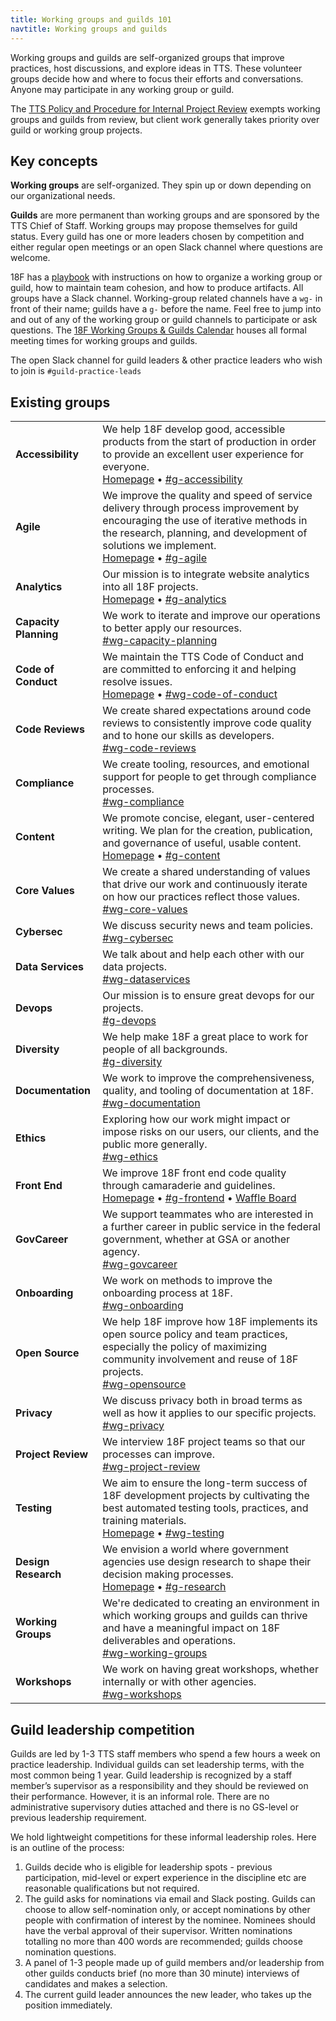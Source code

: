 ```yaml
---
title: Working groups and guilds 101
navtitle: Working groups and guilds
---
```


Working groups and guilds are self-organized groups that improve practices, host discussions, and explore ideas in TTS. These volunteer groups decide how and where to focus their efforts and conversations. Anyone may participate in any working group or guild.

The [TTS Policy and Procedure for Internal Project Review](https://docs.google.com/document/d/1HHDXdiNvLdCFiEPjLwZaV-lhnwWeeq90MZMYAxbkHAM) exempts working groups and guilds from review, but client work generally takes priority over guild or working group projects.

## Key concepts

**Working groups** are self-organized. They spin up or down depending on our organizational needs.

**Guilds** are more permanent than working groups and are sponsored by the TTS Chief of Staff. Working groups may propose themselves for guild status. Every guild has one or more leaders chosen by competition and either regular open meetings or an open Slack channel where questions are welcome.

18F has a [playbook](https://pages.18f.gov/grouplet-playbook) with instructions on how to organize a working group or guild, how to maintain team cohesion, and how to produce artifacts. All groups have a Slack channel. Working-group related channels have a `wg-` in front of their name; guilds have a `g-` before the name. Feel free to jump into and out of any of the working group or guild channels to participate or ask questions. The [18F Working Groups & Guilds Calendar](https://www.google.com/calendar/embed?src=gsa.gov_o1aqcv28k1f0nmca5bkch8los4%40group.calendar.google.com) houses all formal meeting times for working groups and guilds.

The open Slack channel for guild leaders & other practice leaders who wish to join is `#guild-practice-leads`

<h2><a id="existing-grouplets">Existing groups</a></h2>
<div class="table-wrapper">
  <table class="table-existing-grouplets">
    <tbody>
      <tr>
        <td class="col-grouplet"><strong><a id="accessibility">Accessibility</a></strong></td>
        <td class="col-description">
          We help 18F develop good, accessible products from the start of production in order to provide an excellent user experience for everyone. <br />
          <a href="https://accessibility.18f.gov/">Homepage</a> &bull; <a href="https://gsa-tts.slack.com/messages/g-accessibility/">#g-accessibility</a>
        </td>
      </tr>
      <tr>
        <td class="col-grouplet"><strong><a id="agile">Agile</a></strong></td>
        <td class="col-description">
          We improve the quality and speed of service delivery through process improvement by encouraging the use of iterative methods in the research, planning, and development of solutions we implement. <br />
          <a href="https://pages.18f.gov/agile/">Homepage</a> &bull; <a href="https://gsa-tts.slack.com/messages/g-agile/">#g-agile</a>
        </td>
      </tr>
      <tr>
        <td class="col-grouplet"><strong><a id="analytics">Analytics</a></strong></td>
        <td class="col-description">
          Our mission is to integrate website analytics into all 18F projects. <br />
          <a href="https://github.com/18F/analytics-standards/">Homepage</a> &bull; <a href="https://gsa-tts.slack.com/messages/g-analytics/">#g-analytics</a>
        </td>
      </tr>
      <tr>
        <td class="col-grouplet"><strong><a id="capacity-planning">Capacity Planning</a></strong></td>
        <td class="col-description">
          We work to iterate and improve our operations to better apply our resources. <br />
          <a href="https://gsa-tts.slack.com/messages/wg-capacity-planning/">#wg-capacity-planning</a>
        </td>
      </tr>
      <tr>
        <td class="col-grouplet"><strong><a id="code-of-conduct">Code of Conduct</a></strong></td>
        <td class="col-description">
          We maintain the TTS Code of Conduct and are committed to enforcing it and helping resolve issues. <br />
          <a href="https://github.com/18F/code-of-conduct/">Homepage</a> &bull; <a href="https://gsa-tts.slack.com/messages/wg-code-of-conduct/">#wg-code-of-conduct</a>
        </td>
      </tr>
      <tr>
        <td class="col-grouplet"><strong><a id="code-reviews">Code Reviews</a></strong></td>
        <td class="col-description">
          We create shared expectations around code reviews to consistently improve code quality and to hone our skills as developers. <br />
          <a href="https://gsa-tts.slack.com/messages/wg-code-reviews">#wg-code-reviews</a>
        </td>
      </tr>
      <tr>
        <td class="col-grouplet"><strong><a id="compliance">Compliance</a></strong></td>
        <td class="col-description">
          We create tooling, resources, and emotional support for people to get through compliance processes. <br />
          <a href="https://gsa-tts.slack.com/messages/wg-compliance">#wg-compliance</a>
        </td>
      </tr>
      <tr>
        <td class="col-grouplet"><strong><a id="content">Content</a></strong></td>
        <td class="col-description">
          We promote concise, elegant, user-centered writing. We plan for the creation, publication, and governance of useful, usable content. <br />
          <a href="https://pages.18f.gov/content-guide/">Homepage</a> &bull; <a href="https://gsa-tts.slack.com/messages/g-content">#g-content</a>
        </td>
      </tr>
      <tr>
        <td class="col-grouplet"><strong><a id="core-values">Core Values</a></strong></td>
        <td class="col-description">
          We create a shared understanding of values that drive our work and continuously iterate on how our practices reflect those values. <br />
          <a href="https://gsa-tts.slack.com/messages/wg-core-values">#wg-core-values</a>
        </td>
      </tr>
      <tr>
        <td class="col-grouplet"><strong><a id="cybersec">Cybersec</a></strong></td>
        <td class="col-description">
          We discuss security news and team policies. <br />
          <a href="https://gsa-tts.slack.com/messages/wg-cybersec">#wg-cybersec</a>
        </td>
      </tr>
      <tr>
        <td><strong><a id="dataservices">Data Services</a></strong></td>
        <td class="col-description">
          We talk about and help each other with our data projects. <br />
          <a href="https://gsa-tts.slack.com/messages/wg-dataservices">#wg-dataservices</a>
        </td>
      </tr>
      <tr>
        <td><strong><a id="devops">Devops</a></strong></td>
        <td class="col-description">
          Our mission is to ensure great devops for our projects. <br />
          <a href="https://gsa-tts.slack.com/messages/g-devops">#g-devops</a>
        </td>
      </tr>
      <tr>
        <td><strong><a id="diversity">Diversity</a></strong></td>
        <td class="col-description">
          We help make 18F a great place to work for people of all backgrounds. <br />
          <a href="https://gsa-tts.slack.com/messages/g-diversity">#g-diversity</a>
        </td>
      </tr>
      <tr>
        <td class="col-grouplet"><strong><a id="documentation">Documentation</a></strong></td>
        <td class="col-description">
          We work to improve the comprehensiveness, quality, and tooling of documentation at 18F. <br />
          <a href="https://gsa-tts.slack.com/messages/wg-documentation">#wg-documentation</a>
        </td>
      </tr>
      <tr>
        <td class="col-grouplet"><strong><a id="ethics">Ethics</a></strong></td>
        <td class="col-description">
          Exploring how our work might impact or impose risks on our users, our clients, and the public more generally. <br />
          <a href="https://gsa-tts.slack.com/messages/wg-ethics">#wg-ethics</a>
        </td>
      </tr>
      <tr>
        <td class="col-grouplet"><strong><a id="frontend">Front End</a></strong></td>
        <td class="col-description">
          We improve 18F front end code quality through camaraderie and guidelines. <br />
          <a href="https://pages.18f.gov/frontend/">Homepage</a> &bull; <a href="https://gsa-tts.slack.com/messages/g-frontend">#g-frontend</a> &bull; <a href="https://waffle.io/18F/frontend"> Waffle Board</a>
        </td>
      </tr>
      <tr>
        <td class="col-grouplet"><strong><a id="govcareer">GovCareer</a></strong></td>
        <td class="col-description">
          We support teammates who are interested in a further career in public service in the federal government, whether at GSA or another agency.  <br />
          <a href="https://gsa-tts.slack.com/messages/wg-govcareer">#wg-govcareer</a>
        </td>
      </tr>
      <tr>
        <td class="col-grouplet"><strong><a id="onboarding">Onboarding</a></strong></td>
        <td class="col-description">
          We work on methods to improve the onboarding process at 18F. <br />
          <a href="https://gsa-tts.slack.com/messages/wg-onboarding">#wg-onboarding</a>
        </td>
      </tr>
      <tr>
        <td class="col-grouplet"><strong><a id="opensource">Open Source</a></strong></td>
        <td class="col-description">
          We help 18F improve how 18F implements its open source policy and team practices, especially the policy of maximizing community involvement and reuse of 18F projects. <br />
          <a href="https://gsa-tts.slack.com/messages/wg-opensource">#wg-opensource</a>
        </td>
      </tr>
      <tr>
        <td class="col-grouplet"><strong><a id="privacy">Privacy</a></strong></td>
        <td class="col-description">
          We discuss privacy both in broad terms as well as how it applies to our specific projects. <br />
          <a href="https://gsa-tts.slack.com/messages/wg-privacy">#wg-privacy</a>
        </td>
      </tr>
      <tr>
        <td class="col-grouplet"><strong><a id="project-review">Project Review</a></strong></td>
        <td class="col-description">
          We interview 18F project teams so that our processes can improve. <br />
          <a href="https://gsa-tts.slack.com/messages/wg-project-review">#wg-project-review</a>
        </td>
      </tr>
      <tr>
        <td class="col-grouplet"><strong><a id="testing">Testing</a></strong></td>
        <td class="col-description">
          We aim to ensure the long-term success of 18F development projects by cultivating the best automated testing tools, practices, and training materials. <br />
          <a href="https://pages.18f.gov/wg-testing/">Homepage</a> &bull; <a href="https://gsa-tts.slack.com/messages/wg-testing">#wg-testing</a>
        </td>
      </tr>
      <tr>
        <td class="col-grouplet"><strong><a id="design-research">Design Research</a></strong></td>
        <td class="col-description">
          We envision a world where government agencies use design research to shape their decision making processes. <br />
          <a href="https://github.com/18F/g-research/">Homepage</a> &bull; <a href="https://gsa-tts.slack.com/messages/g-research">#g-research</a>
        </td>
      </tr>
      <tr>
        <td class="col-grouplet"><strong><a id="working-groups">Working Groups</a></strong></td>
        <td class="col-description">
          We're dedicated to creating an environment in which working groups and guilds can thrive and have a meaningful impact on 18F deliverables and operations. <br />
          <a href="https://gsa-tts.slack.com/messages/wg-working-groups">#wg-working-groups</a>
        </td>
      </tr>
      <tr>
        <td class="col-grouplet"><strong><a id="workingshops">Workshops</a></strong></td>
        <td class="col-description">
          We work on having great workshops, whether internally or with other agencies. <br />
          <a href="https://gsa-tts.slack.com/messages/wg-workshops">#wg-workshops</a>
        </td>
      </tr>
    </tbody>
  </table>
</div>

## Guild leadership competition

Guilds are led by 1-3 TTS staff members who spend a few hours a week on practice leadership. Individual guilds can set leadership terms, with the most common being 1 year. Guild leadership is recognized by a staff member’s supervisor as a responsibility and they should be reviewed on their performance. However, it is an informal role. There are no administrative supervisory duties attached and there is no GS-level or previous leadership requirement.

We hold lightweight competitions for these informal leadership roles. Here is an outline of the process:

1. Guilds decide who is eligible for leadership spots - previous participation, mid-level or expert experience in the discipline etc are reasonable qualifications but not required.
1. The guild asks for nominations via email and Slack posting. Guilds can choose to allow self-nomination only, or accept nominations by other people with confirmation of interest by the nominee. Nominees should have the verbal approval of their supervisor. Written nominations totalling no more than 400 words are recommended; guilds choose nomination questions.
1. A panel of 1-3 people made up of guild members and/or leadership from other guilds conducts brief (no more than 30 minute) interviews of candidates and makes a selection.
1. The current guild leader announces the new leader, who takes up the position immediately.
